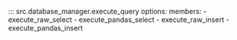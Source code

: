 ::: src.database_manager.execute_query
    options:
        members:
        - execute_raw_select
        - execute_pandas_select
        - execute_raw_insert
        - execute_pandas_insert